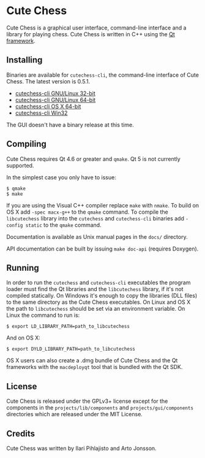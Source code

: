 Cute Chess
==========

Cute Chess is a graphical user interface, command-line interface and a library
for playing chess. Cute Chess is written in C++ using the [Qt
framework](http://qt.digia.com/).

Installing
----------

Binaries are available for `cutechess-cli`, the command-line interface of Cute
Chess. The latest version is 0.5.1.

* [cutechess-cli GNU/Linux 32-bit](http://github.com/downloads/cutechess/cutechess/cutechess-cli-linux32.tar.gz)
* [cutechess-cli GNU/Linux 64-bit](http://github.com/downloads/cutechess/cutechess/cutechess-cli-linux64.tar.gz)
* [cutechess-cli OS X 64-bit](http://github.com/downloads/cutechess/cutechess/cutechess-cli-osx.zip)
* [cutechess-cli Win32](http://github.com/downloads/cutechess/cutechess/cutechess-cli-win32.zip)

The GUI doesn't have a binary release at this time.

Compiling
---------

Cute Chess requires Qt 4.6 or greater and `qmake`. Qt 5 is not currently
supported.

In the simplest case you only have to issue:

    $ qmake
    $ make

If you are using the Visual C++ compiler replace `make` with `nmake`. To build
on OS X add `-spec macx-g++` to the `qmake` command. To compile the
`libcutechess` library into the `cutechess` and `cutechess-cli` binaries add
`-config static` to the `qmake` command.

Documentation is available as Unix manual pages in the `docs/` directory.

API documentation can be built by issuing `make doc-api` (requires Doxygen).

Running
-------

In order to run the `cutechess` and `cutechess-cli` executables the program
loader must find the Qt libraries and the `libcutechess` library, if it's not
compiled statically. On Windows it's enough to copy the libraries (DLL files)
to the same directory as the Cute Chess executables. On Linux and OS X the path
to `libcutechess` should be set via an environment variable. On Linux the
command to run is:

    $ export LD_LIBRARY_PATH=path_to_libcutechess

And on OS X:

    $ export DYLD_LIBRARY_PATH=path_to_libcutechess

OS X users can also create a .dmg bundle of Cute Chess and the Qt frameworks
with the `macdeployqt` tool that is bundled with the Qt SDK.

License
-------

Cute Chess is released under the GPLv3+ license except for the components in
the `projects/lib/components` and `projects/gui/components` directories which
are released under the MIT License.

Credits
-------

Cute Chess was written by Ilari Pihlajisto and Arto Jonsson.
